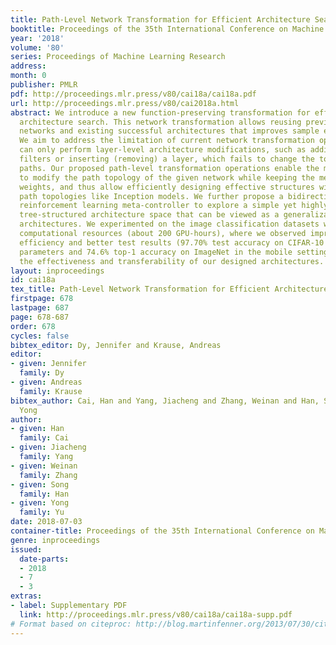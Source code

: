 ```yaml
---
title: Path-Level Network Transformation for Efficient Architecture Search
booktitle: Proceedings of the 35th International Conference on Machine Learning
year: '2018'
volume: '80'
series: Proceedings of Machine Learning Research
address: 
month: 0
publisher: PMLR
pdf: http://proceedings.mlr.press/v80/cai18a/cai18a.pdf
url: http://proceedings.mlr.press/v80/cai2018a.html
abstract: We introduce a new function-preserving transformation for efficient neural
  architecture search. This network transformation allows reusing previously trained
  networks and existing successful architectures that improves sample efficiency.
  We aim to address the limitation of current network transformation operations that
  can only perform layer-level architecture modifications, such as adding (pruning)
  filters or inserting (removing) a layer, which fails to change the topology of connection
  paths. Our proposed path-level transformation operations enable the meta-controller
  to modify the path topology of the given network while keeping the merits of reusing
  weights, and thus allow efficiently designing effective structures with complex
  path topologies like Inception models. We further propose a bidirectional tree-structured
  reinforcement learning meta-controller to explore a simple yet highly expressive
  tree-structured architecture space that can be viewed as a generalization of multi-branch
  architectures. We experimented on the image classification datasets with limited
  computational resources (about 200 GPU-hours), where we observed improved parameter
  efficiency and better test results (97.70% test accuracy on CIFAR-10 with 14.3M
  parameters and 74.6% top-1 accuracy on ImageNet in the mobile setting), demonstrating
  the effectiveness and transferability of our designed architectures.
layout: inproceedings
id: cai18a
tex_title: Path-Level Network Transformation for Efficient Architecture Search
firstpage: 678
lastpage: 687
page: 678-687
order: 678
cycles: false
bibtex_editor: Dy, Jennifer and Krause, Andreas
editor:
- given: Jennifer
  family: Dy
- given: Andreas
  family: Krause
bibtex_author: Cai, Han and Yang, Jiacheng and Zhang, Weinan and Han, Song and Yu,
  Yong
author:
- given: Han
  family: Cai
- given: Jiacheng
  family: Yang
- given: Weinan
  family: Zhang
- given: Song
  family: Han
- given: Yong
  family: Yu
date: 2018-07-03
container-title: Proceedings of the 35th International Conference on Machine Learning
genre: inproceedings
issued:
  date-parts:
  - 2018
  - 7
  - 3
extras:
- label: Supplementary PDF
  link: http://proceedings.mlr.press/v80/cai18a/cai18a-supp.pdf
# Format based on citeproc: http://blog.martinfenner.org/2013/07/30/citeproc-yaml-for-bibliographies/
---
```

